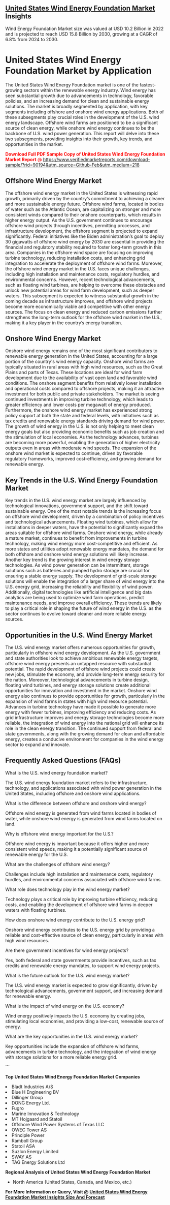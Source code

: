 <h2><a href="https://www.verifiedmarketreports.com/download-sample/?rid=90194&amp;utm_source=Github-Feb&amp;utm_medium=218" target="_blank">United States Wind Energy Foundation Market</a> Insights</h2><p>Wind Energy Foundation Market size was valued at USD 10.2 Billion in 2022 and is projected to reach USD 15.8 Billion by 2030, growing at a CAGR of 6.8% from 2024 to 2030.</p><p> <h1>United States Wind Energy Foundation Market by Application</h1> <p>The United States Wind Energy Foundation market is one of the fastest-growing sectors within the renewable energy industry. Wind energy has seen substantial growth due to advancements in technology, favorable policies, and an increasing demand for clean and sustainable energy solutions. The market is broadly segmented by application, with key segments including offshore and onshore wind energy applications. Both of these subsegments play crucial roles in the development of the U.S. wind energy landscape. Offshore wind farms are positioned to be a significant source of clean energy, while onshore wind energy continues to be the backbone of U.S. wind power generation. This report will delve into these two subsegments, providing insights into their growth, key trends, and opportunities in the market. <p><span class=""><span style="color: #ff0000;"><strong>Download Full PDF Sample Copy of United States Wind Energy Foundation Market Report</strong> @ </span><a href="https://www.verifiedmarketreports.com/download-sample/?rid=90194&amp;utm_source=Github-Feb&amp;utm_medium=218" target="_blank">https://www.verifiedmarketreports.com/download-sample/?rid=90194&amp;utm_source=Github-Feb&amp;utm_medium=218</a></span></p></p> <h2>Offshore Wind Energy Market</h2> <p>The offshore wind energy market in the United States is witnessing rapid growth, primarily driven by the country’s commitment to achieving a cleaner and more sustainable energy future. Offshore wind farms, located in bodies of water such as the Atlantic Ocean, are capitalizing on stronger and more consistent winds compared to their onshore counterparts, which results in higher energy output. As the U.S. government continues to encourage offshore wind projects through incentives, permitting processes, and infrastructure development, the offshore segment is projected to expand significantly. Federal initiatives like the Biden administration’s goal to deploy 30 gigawatts of offshore wind energy by 2030 are essential in providing the financial and regulatory stability required to foster long-term growth in this area. Companies in the offshore wind space are focusing on improving turbine technology, reducing installation costs, and enhancing grid integration to accelerate the deployment of offshore wind farms. Moreover, the offshore wind energy market in the U.S. faces unique challenges, including high installation and maintenance costs, regulatory hurdles, and environmental concerns. However, recent technological advancements, such as floating wind turbines, are helping to overcome these obstacles and unlock new potential areas for wind farm development, such as deeper waters. This subsegment is expected to witness substantial growth in the coming decade as infrastructure improves, and offshore wind projects become more economically viable and competitive with other energy sources. The focus on clean energy and reduced carbon emissions further strengthens the long-term outlook for the offshore wind market in the U.S., making it a key player in the country’s energy transition. <h2>Onshore Wind Energy Market</h2> <p>Onshore wind energy remains one of the most significant contributors to renewable energy generation in the United States, accounting for a large portion of the country's wind energy capacity. Onshore wind farms are typically situated in rural areas with high wind resources, such as the Great Plains and parts of Texas. These locations are ideal for wind farm development due to the availability of vast open land and favorable wind conditions. The onshore segment benefits from relatively lower installation and operational costs compared to offshore projects, making it an attractive investment for both public and private stakeholders. The market is seeing continued investments in improving turbine technology, which leads to greater efficiency and lower costs per megawatt of energy produced. Furthermore, the onshore wind energy market has experienced strong policy support at both the state and federal levels, with initiatives such as tax credits and renewable energy standards driving demand for wind power. The growth of wind energy in the U.S. is not only helping to meet clean energy goals but also providing economic benefits such as job creation and the stimulation of local economies. As the technology advances, turbines are becoming more powerful, enabling the generation of higher electricity outputs even in areas with moderate wind speeds. The expansion of the onshore wind market is expected to continue, driven by favorable regulatory frameworks, improved cost-efficiency, and growing demand for renewable energy. <h2>Key Trends in the U.S. Wind Energy Foundation Market</h2> <p>Key trends in the U.S. wind energy market are largely influenced by technological innovations, government support, and the shift toward sustainable energy. One of the most notable trends is the increasing focus on offshore wind development, driven by a combination of policy incentives and technological advancements. Floating wind turbines, which allow for installations in deeper waters, have the potential to significantly expand the areas suitable for offshore wind farms. Onshore wind energy, while already a mature market, continues to benefit from improvements in turbine technology, making wind energy more cost-competitive and efficient. As more states and utilities adopt renewable energy mandates, the demand for both offshore and onshore wind energy solutions will likely increase. Another key trend is the growing interest in wind energy storage technologies. As wind power generation can be intermittent, storage solutions such as batteries and pumped hydro storage are crucial for ensuring a stable energy supply. The development of grid-scale storage solutions will enable the integration of a larger share of wind energy into the U.S. energy grid, increasing the reliability and flexibility of wind power. Additionally, digital technologies like artificial intelligence and big data analytics are being used to optimize wind farm operations, predict maintenance needs, and improve overall efficiency. These trends are likely to play a critical role in shaping the future of wind energy in the U.S. as the sector continues to evolve toward cleaner and more reliable energy sources. <h2>Opportunities in the U.S. Wind Energy Market</h2> <p>The U.S. wind energy market offers numerous opportunities for growth, particularly in offshore wind energy development. As the U.S. government and state authorities look to achieve ambitious renewable energy targets, offshore wind energy presents an untapped resource with substantial potential. The rapid development of offshore wind projects could create new jobs, stimulate the economy, and provide long-term energy security for the nation. Moreover, technological advancements in turbine design, floating wind turbines, and energy storage solutions create additional opportunities for innovation and investment in the market. Onshore wind energy also continues to provide opportunities for growth, particularly in the expansion of wind farms in states with high wind resource potential. Advances in turbine technology have made it possible to generate more energy with fewer turbines, improving efficiency and reducing costs. As grid infrastructure improves and energy storage technologies become more reliable, the integration of wind energy into the national grid will enhance its role in the clean energy transition. The continued support from federal and state governments, along with the growing demand for clean and affordable energy, creates a conducive environment for companies in the wind energy sector to expand and innovate. <h2>Frequently Asked Questions (FAQs)</h2> <p>What is the U.S. wind energy foundation market? </p> <p>The U.S. wind energy foundation market refers to the infrastructure, technology, and applications associated with wind power generation in the United States, including offshore and onshore wind applications.</p> <p>What is the difference between offshore and onshore wind energy? </p> <p>Offshore wind energy is generated from wind farms located in bodies of water, while onshore wind energy is generated from wind farms located on land.</p> <p>Why is offshore wind energy important for the U.S.? </p> <p>Offshore wind energy is important because it offers higher and more consistent wind speeds, making it a potentially significant source of renewable energy for the U.S.</p> <p>What are the challenges of offshore wind energy? </p> <p>Challenges include high installation and maintenance costs, regulatory hurdles, and environmental concerns associated with offshore wind farms.</p> <p>What role does technology play in the wind energy market? </p> <p>Technology plays a critical role by improving turbine efficiency, reducing costs, and enabling the development of offshore wind farms in deeper waters with floating turbines.</p> <p>How does onshore wind energy contribute to the U.S. energy grid? </p> <p>Onshore wind energy contributes to the U.S. energy grid by providing a reliable and cost-effective source of clean energy, particularly in areas with high wind resources.</p> <p>Are there government incentives for wind energy projects? </p> <p>Yes, both federal and state governments provide incentives, such as tax credits and renewable energy mandates, to support wind energy projects.</p> <p>What is the future outlook for the U.S. wind energy market? </p> <p>The U.S. wind energy market is expected to grow significantly, driven by technological advancements, government support, and increasing demand for renewable energy.</p> <p>What is the impact of wind energy on the U.S. economy? </p> <p>Wind energy positively impacts the U.S. economy by creating jobs, stimulating local economies, and providing a low-cost, renewable source of energy.</p> <p>What are the key opportunities in the U.S. wind energy market? </p> <p>Key opportunities include the expansion of offshore wind farms, advancements in turbine technology, and the integration of wind energy with storage solutions for a more reliable energy grid.</p> ```</p><p><strong>Top United States Wind Energy Foundation Market Companies</strong></p><div data-test-id=""><p><li>Bladt Industries A/S</li><li> Blue H Engineering BV</li><li> Dillinger Group</li><li> DONG Energy Ltd.</li><li> Fugro</li><li> Marine Innovation & Technology</li><li> MT Hojgaard and Statoil</li><li> Offshore Wind Power Systems of Texas LLC</li><li> OWEC Tower AS</li><li> Principle Power</li><li> Ramboll Group</li><li> Statoil ASA</li><li> Suzlon Energy Limited</li><li> SWAY AS</li><li> TAG Energy Solutions Ltd</li></p><div><strong>Regional Analysis of&nbsp;United States Wind Energy Foundation Market</strong></div><ul><li dir="ltr"><p dir="ltr">North America&nbsp;(United States, Canada, and Mexico, etc.)</p></li></ul><p><strong>For More Information or Query, Visit @&nbsp;</strong><strong><a href="https://www.verifiedmarketreports.com/product/global-wind-energy-foundation-market-growth-status-and-outlook-2019-2024/?utm_source=Github-Feb&amp;utm_medium=218" target="_blank">United States Wind Energy Foundation Market Insights Size And Forecast</a></strong></p></div>
